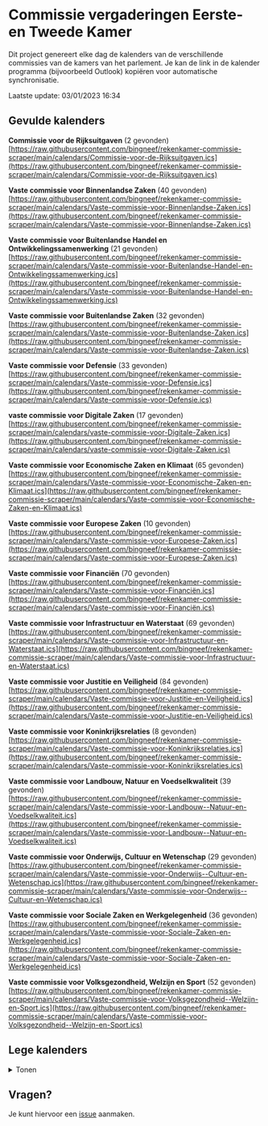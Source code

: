 # Commissie vergaderingen Eerste- en Tweede Kamer
Dit project genereert elke dag de kalenders van de verschillende commissies van de kamers van het parlement. Je kan de link in de kalender programma (bijvoorbeeld Outlook) kopiëren voor automatische synchronisatie.

Laatste update: 03/01/2023 16:34

## Gevulde kalenders
**Commissie voor de Rijksuitgaven** (2 gevonden)\
[https://raw.githubusercontent.com/bingneef/rekenkamer-commissie-scraper/main/calendars/Commissie-voor-de-Rijksuitgaven.ics](https://raw.githubusercontent.com/bingneef/rekenkamer-commissie-scraper/main/calendars/Commissie-voor-de-Rijksuitgaven.ics)

**Vaste commissie voor Binnenlandse Zaken** (40 gevonden)\
[https://raw.githubusercontent.com/bingneef/rekenkamer-commissie-scraper/main/calendars/Vaste-commissie-voor-Binnenlandse-Zaken.ics](https://raw.githubusercontent.com/bingneef/rekenkamer-commissie-scraper/main/calendars/Vaste-commissie-voor-Binnenlandse-Zaken.ics)

**Vaste commissie voor Buitenlandse Handel en Ontwikkelingssamenwerking** (21 gevonden)\
[https://raw.githubusercontent.com/bingneef/rekenkamer-commissie-scraper/main/calendars/Vaste-commissie-voor-Buitenlandse-Handel-en-Ontwikkelingssamenwerking.ics](https://raw.githubusercontent.com/bingneef/rekenkamer-commissie-scraper/main/calendars/Vaste-commissie-voor-Buitenlandse-Handel-en-Ontwikkelingssamenwerking.ics)

**Vaste commissie voor Buitenlandse Zaken** (32 gevonden)\
[https://raw.githubusercontent.com/bingneef/rekenkamer-commissie-scraper/main/calendars/Vaste-commissie-voor-Buitenlandse-Zaken.ics](https://raw.githubusercontent.com/bingneef/rekenkamer-commissie-scraper/main/calendars/Vaste-commissie-voor-Buitenlandse-Zaken.ics)

**Vaste commissie voor Defensie** (33 gevonden)\
[https://raw.githubusercontent.com/bingneef/rekenkamer-commissie-scraper/main/calendars/Vaste-commissie-voor-Defensie.ics](https://raw.githubusercontent.com/bingneef/rekenkamer-commissie-scraper/main/calendars/Vaste-commissie-voor-Defensie.ics)

**vaste commissie voor Digitale Zaken** (17 gevonden)\
[https://raw.githubusercontent.com/bingneef/rekenkamer-commissie-scraper/main/calendars/vaste-commissie-voor-Digitale-Zaken.ics](https://raw.githubusercontent.com/bingneef/rekenkamer-commissie-scraper/main/calendars/vaste-commissie-voor-Digitale-Zaken.ics)

**Vaste commissie voor Economische Zaken en Klimaat** (65 gevonden)\
[https://raw.githubusercontent.com/bingneef/rekenkamer-commissie-scraper/main/calendars/Vaste-commissie-voor-Economische-Zaken-en-Klimaat.ics](https://raw.githubusercontent.com/bingneef/rekenkamer-commissie-scraper/main/calendars/Vaste-commissie-voor-Economische-Zaken-en-Klimaat.ics)

**Vaste commissie voor Europese Zaken** (10 gevonden)\
[https://raw.githubusercontent.com/bingneef/rekenkamer-commissie-scraper/main/calendars/Vaste-commissie-voor-Europese-Zaken.ics](https://raw.githubusercontent.com/bingneef/rekenkamer-commissie-scraper/main/calendars/Vaste-commissie-voor-Europese-Zaken.ics)

**Vaste commissie voor Financiën** (70 gevonden)\
[https://raw.githubusercontent.com/bingneef/rekenkamer-commissie-scraper/main/calendars/Vaste-commissie-voor-Financiën.ics](https://raw.githubusercontent.com/bingneef/rekenkamer-commissie-scraper/main/calendars/Vaste-commissie-voor-Financiën.ics)

**Vaste commissie voor Infrastructuur en Waterstaat** (69 gevonden)\
[https://raw.githubusercontent.com/bingneef/rekenkamer-commissie-scraper/main/calendars/Vaste-commissie-voor-Infrastructuur-en-Waterstaat.ics](https://raw.githubusercontent.com/bingneef/rekenkamer-commissie-scraper/main/calendars/Vaste-commissie-voor-Infrastructuur-en-Waterstaat.ics)

**Vaste commissie voor Justitie en Veiligheid** (84 gevonden)\
[https://raw.githubusercontent.com/bingneef/rekenkamer-commissie-scraper/main/calendars/Vaste-commissie-voor-Justitie-en-Veiligheid.ics](https://raw.githubusercontent.com/bingneef/rekenkamer-commissie-scraper/main/calendars/Vaste-commissie-voor-Justitie-en-Veiligheid.ics)

**Vaste commissie voor Koninkrijksrelaties** (8 gevonden)\
[https://raw.githubusercontent.com/bingneef/rekenkamer-commissie-scraper/main/calendars/Vaste-commissie-voor-Koninkrijksrelaties.ics](https://raw.githubusercontent.com/bingneef/rekenkamer-commissie-scraper/main/calendars/Vaste-commissie-voor-Koninkrijksrelaties.ics)

**Vaste commissie voor Landbouw, Natuur en Voedselkwaliteit** (39 gevonden)\
[https://raw.githubusercontent.com/bingneef/rekenkamer-commissie-scraper/main/calendars/Vaste-commissie-voor-Landbouw--Natuur-en-Voedselkwaliteit.ics](https://raw.githubusercontent.com/bingneef/rekenkamer-commissie-scraper/main/calendars/Vaste-commissie-voor-Landbouw--Natuur-en-Voedselkwaliteit.ics)

**Vaste commissie voor Onderwijs, Cultuur en Wetenschap** (29 gevonden)\
[https://raw.githubusercontent.com/bingneef/rekenkamer-commissie-scraper/main/calendars/Vaste-commissie-voor-Onderwijs--Cultuur-en-Wetenschap.ics](https://raw.githubusercontent.com/bingneef/rekenkamer-commissie-scraper/main/calendars/Vaste-commissie-voor-Onderwijs--Cultuur-en-Wetenschap.ics)

**Vaste commissie voor Sociale Zaken en Werkgelegenheid** (36 gevonden)\
[https://raw.githubusercontent.com/bingneef/rekenkamer-commissie-scraper/main/calendars/Vaste-commissie-voor-Sociale-Zaken-en-Werkgelegenheid.ics](https://raw.githubusercontent.com/bingneef/rekenkamer-commissie-scraper/main/calendars/Vaste-commissie-voor-Sociale-Zaken-en-Werkgelegenheid.ics)

**Vaste commissie voor Volksgezondheid, Welzijn en Sport** (52 gevonden)\
[https://raw.githubusercontent.com/bingneef/rekenkamer-commissie-scraper/main/calendars/Vaste-commissie-voor-Volksgezondheid--Welzijn-en-Sport.ics](https://raw.githubusercontent.com/bingneef/rekenkamer-commissie-scraper/main/calendars/Vaste-commissie-voor-Volksgezondheid--Welzijn-en-Sport.ics)

## Lege kalenders
<details>
  <summary>Tonen</summary>
  
**Algemene commissie voor Buitenlandse Handel en Ontwikkelingssamenwerking** (0 gevonden)\
[https://raw.githubusercontent.com/bingneef/rekenkamer-commissie-scraper/main/calendars/Algemene-commissie-voor-Buitenlandse-Handel-en-Ontwikkelingssamenwerking.ics](https://raw.githubusercontent.com/bingneef/rekenkamer-commissie-scraper/main/calendars/Algemene-commissie-voor-Buitenlandse-Handel-en-Ontwikkelingssamenwerking.ics)

**Algemene commissie voor Immigratie, Integratie en Asiel** (0 gevonden)\
[https://raw.githubusercontent.com/bingneef/rekenkamer-commissie-scraper/main/calendars/Algemene-commissie-voor-Immigratie--Integratie-en-Asiel.ics](https://raw.githubusercontent.com/bingneef/rekenkamer-commissie-scraper/main/calendars/Algemene-commissie-voor-Immigratie--Integratie-en-Asiel.ics)

**Algemene commissie voor Integratiebeleid** (0 gevonden)\
[https://raw.githubusercontent.com/bingneef/rekenkamer-commissie-scraper/main/calendars/Algemene-commissie-voor-Integratiebeleid.ics](https://raw.githubusercontent.com/bingneef/rekenkamer-commissie-scraper/main/calendars/Algemene-commissie-voor-Integratiebeleid.ics)

**Algemene commissie voor Jeugd en Gezin** (0 gevonden)\
[https://raw.githubusercontent.com/bingneef/rekenkamer-commissie-scraper/main/calendars/Algemene-commissie-voor-Jeugd-en-Gezin.ics](https://raw.githubusercontent.com/bingneef/rekenkamer-commissie-scraper/main/calendars/Algemene-commissie-voor-Jeugd-en-Gezin.ics)

**Algemene commissie voor Jeugdzorg** (0 gevonden)\
[https://raw.githubusercontent.com/bingneef/rekenkamer-commissie-scraper/main/calendars/Algemene-commissie-voor-Jeugdzorg.ics](https://raw.githubusercontent.com/bingneef/rekenkamer-commissie-scraper/main/calendars/Algemene-commissie-voor-Jeugdzorg.ics)

**Algemene commissie voor Wonen en Rijksdienst** (0 gevonden)\
[https://raw.githubusercontent.com/bingneef/rekenkamer-commissie-scraper/main/calendars/Algemene-commissie-voor-Wonen-en-Rijksdienst.ics](https://raw.githubusercontent.com/bingneef/rekenkamer-commissie-scraper/main/calendars/Algemene-commissie-voor-Wonen-en-Rijksdienst.ics)

**Algemene commissie voor Wonen, Wijken en Integratie** (0 gevonden)\
[https://raw.githubusercontent.com/bingneef/rekenkamer-commissie-scraper/main/calendars/Algemene-commissie-voor-Wonen--Wijken-en-Integratie.ics](https://raw.githubusercontent.com/bingneef/rekenkamer-commissie-scraper/main/calendars/Algemene-commissie-voor-Wonen--Wijken-en-Integratie.ics)

**Begeleidingscommissie Staatscommissie parlementair stelsel** (0 gevonden)\
[https://raw.githubusercontent.com/bingneef/rekenkamer-commissie-scraper/main/calendars/Begeleidingscommissie-Staatscommissie-parlementair-stelsel.ics](https://raw.githubusercontent.com/bingneef/rekenkamer-commissie-scraper/main/calendars/Begeleidingscommissie-Staatscommissie-parlementair-stelsel.ics)

**Benelux Interparlementaire Assemblee** (0 gevonden)\
[https://raw.githubusercontent.com/bingneef/rekenkamer-commissie-scraper/main/calendars/Benelux-Interparlementaire-Assemblee.ics](https://raw.githubusercontent.com/bingneef/rekenkamer-commissie-scraper/main/calendars/Benelux-Interparlementaire-Assemblee.ics)

**Bijzondere commissie van overleg van de Staten-Generaal** (0 gevonden)\
[https://raw.githubusercontent.com/bingneef/rekenkamer-commissie-scraper/main/calendars/Bijzondere-commissie-van-overleg-van-de-Staten-Generaal.ics](https://raw.githubusercontent.com/bingneef/rekenkamer-commissie-scraper/main/calendars/Bijzondere-commissie-van-overleg-van-de-Staten-Generaal.ics)

**Bouwbegeleidingscommissie** (0 gevonden)\
[https://raw.githubusercontent.com/bingneef/rekenkamer-commissie-scraper/main/calendars/Bouwbegeleidingscommissie.ics](https://raw.githubusercontent.com/bingneef/rekenkamer-commissie-scraper/main/calendars/Bouwbegeleidingscommissie.ics)

**Commissie van onderzoek** (0 gevonden)\
[https://raw.githubusercontent.com/bingneef/rekenkamer-commissie-scraper/main/calendars/Commissie-van-onderzoek.ics](https://raw.githubusercontent.com/bingneef/rekenkamer-commissie-scraper/main/calendars/Commissie-van-onderzoek.ics)

**Commissie Vernieuwing Wet op de Parlementaire Enquête** (0 gevonden)\
[https://raw.githubusercontent.com/bingneef/rekenkamer-commissie-scraper/main/calendars/Commissie-Vernieuwing-Wet-op-de-Parlementaire-Enquête.ics](https://raw.githubusercontent.com/bingneef/rekenkamer-commissie-scraper/main/calendars/Commissie-Vernieuwing-Wet-op-de-Parlementaire-Enquête.ics)

**Commissie voor de emolumenten van de leden van de Tweede Kamer der Staten-Generaal** (0 gevonden)\
[https://raw.githubusercontent.com/bingneef/rekenkamer-commissie-scraper/main/calendars/Commissie-voor-de-emolumenten-van-de-leden-van-de-Tweede-Kamer-der-Staten-Generaal.ics](https://raw.githubusercontent.com/bingneef/rekenkamer-commissie-scraper/main/calendars/Commissie-voor-de-emolumenten-van-de-leden-van-de-Tweede-Kamer-der-Staten-Generaal.ics)

**Commissie voor de Inlichtingen- en Veiligheidsdiensten** (0 gevonden)\
[https://raw.githubusercontent.com/bingneef/rekenkamer-commissie-scraper/main/calendars/Commissie-voor-de-Inlichtingen--en-Veiligheidsdiensten.ics](https://raw.githubusercontent.com/bingneef/rekenkamer-commissie-scraper/main/calendars/Commissie-voor-de-Inlichtingen--en-Veiligheidsdiensten.ics)

**Commissie voor de Verzoekschriften en de Burgerinitiatieven** (0 gevonden)\
[https://raw.githubusercontent.com/bingneef/rekenkamer-commissie-scraper/main/calendars/Commissie-voor-de-Verzoekschriften-en-de-Burgerinitiatieven.ics](https://raw.githubusercontent.com/bingneef/rekenkamer-commissie-scraper/main/calendars/Commissie-voor-de-Verzoekschriften-en-de-Burgerinitiatieven.ics)

**Commissie voor de Werkwijze** (0 gevonden)\
[https://raw.githubusercontent.com/bingneef/rekenkamer-commissie-scraper/main/calendars/Commissie-voor-de-Werkwijze.ics](https://raw.githubusercontent.com/bingneef/rekenkamer-commissie-scraper/main/calendars/Commissie-voor-de-Werkwijze.ics)

**Commissie voor het Onderzoek van de Geloofsbrieven** (0 gevonden)\
[https://raw.githubusercontent.com/bingneef/rekenkamer-commissie-scraper/main/calendars/Commissie-voor-het-Onderzoek-van-de-Geloofsbrieven.ics](https://raw.githubusercontent.com/bingneef/rekenkamer-commissie-scraper/main/calendars/Commissie-voor-het-Onderzoek-van-de-Geloofsbrieven.ics)

**Contactgroep België** (0 gevonden)\
[https://raw.githubusercontent.com/bingneef/rekenkamer-commissie-scraper/main/calendars/Contactgroep-België.ics](https://raw.githubusercontent.com/bingneef/rekenkamer-commissie-scraper/main/calendars/Contactgroep-België.ics)

**Contactgroep Duitsland** (0 gevonden)\
[https://raw.githubusercontent.com/bingneef/rekenkamer-commissie-scraper/main/calendars/Contactgroep-Duitsland.ics](https://raw.githubusercontent.com/bingneef/rekenkamer-commissie-scraper/main/calendars/Contactgroep-Duitsland.ics)

**Contactgroep Frankrijk** (0 gevonden)\
[https://raw.githubusercontent.com/bingneef/rekenkamer-commissie-scraper/main/calendars/Contactgroep-Frankrijk.ics](https://raw.githubusercontent.com/bingneef/rekenkamer-commissie-scraper/main/calendars/Contactgroep-Frankrijk.ics)

**Contactgroep Groot Brittannië** (0 gevonden)\
[https://raw.githubusercontent.com/bingneef/rekenkamer-commissie-scraper/main/calendars/Contactgroep-Groot-Brittannië.ics](https://raw.githubusercontent.com/bingneef/rekenkamer-commissie-scraper/main/calendars/Contactgroep-Groot-Brittannië.ics)

**Contactgroep Verenigd Koninkrijk** (0 gevonden)\
[https://raw.githubusercontent.com/bingneef/rekenkamer-commissie-scraper/main/calendars/Contactgroep-Verenigd-Koninkrijk.ics](https://raw.githubusercontent.com/bingneef/rekenkamer-commissie-scraper/main/calendars/Contactgroep-Verenigd-Koninkrijk.ics)

**Contactgroep Verenigde Staten** (0 gevonden)\
[https://raw.githubusercontent.com/bingneef/rekenkamer-commissie-scraper/main/calendars/Contactgroep-Verenigde-Staten.ics](https://raw.githubusercontent.com/bingneef/rekenkamer-commissie-scraper/main/calendars/Contactgroep-Verenigde-Staten.ics)

**Enquêtecommissie Bouwnijverheid** (0 gevonden)\
[https://raw.githubusercontent.com/bingneef/rekenkamer-commissie-scraper/main/calendars/Enquêtecommissie-Bouwnijverheid.ics](https://raw.githubusercontent.com/bingneef/rekenkamer-commissie-scraper/main/calendars/Enquêtecommissie-Bouwnijverheid.ics)

**Enquêtecommissie Opsporingsmethoden** (0 gevonden)\
[https://raw.githubusercontent.com/bingneef/rekenkamer-commissie-scraper/main/calendars/Enquêtecommissie-Opsporingsmethoden.ics](https://raw.githubusercontent.com/bingneef/rekenkamer-commissie-scraper/main/calendars/Enquêtecommissie-Opsporingsmethoden.ics)

**Enquêtecommissie Srebrenica** (0 gevonden)\
[https://raw.githubusercontent.com/bingneef/rekenkamer-commissie-scraper/main/calendars/Enquêtecommissie-Srebrenica.ics](https://raw.githubusercontent.com/bingneef/rekenkamer-commissie-scraper/main/calendars/Enquêtecommissie-Srebrenica.ics)

**Enquêtecommissie Vliegramp Bijlmermeer** (0 gevonden)\
[https://raw.githubusercontent.com/bingneef/rekenkamer-commissie-scraper/main/calendars/Enquêtecommissie-Vliegramp-Bijlmermeer.ics](https://raw.githubusercontent.com/bingneef/rekenkamer-commissie-scraper/main/calendars/Enquêtecommissie-Vliegramp-Bijlmermeer.ics)

**Europese Veiligheids- en Defensie Assemblee (voorheen WEU)** (0 gevonden)\
[https://raw.githubusercontent.com/bingneef/rekenkamer-commissie-scraper/main/calendars/Europese-Veiligheids--en-Defensie-Assemblee-(voorheen-WEU).ics](https://raw.githubusercontent.com/bingneef/rekenkamer-commissie-scraper/main/calendars/Europese-Veiligheids--en-Defensie-Assemblee-(voorheen-WEU).ics)

**Gebruikers- en Adviesorgaan inzake Automatisering (GAA)** (0 gevonden)\
[https://raw.githubusercontent.com/bingneef/rekenkamer-commissie-scraper/main/calendars/Gebruikers--en-Adviesorgaan-inzake-Automatisering-(GAA).ics](https://raw.githubusercontent.com/bingneef/rekenkamer-commissie-scraper/main/calendars/Gebruikers--en-Adviesorgaan-inzake-Automatisering-(GAA).ics)

**Gemengde commissie van Afstemming en Advies voor de griffie Internationale Betrekkingen** (0 gevonden)\
[https://raw.githubusercontent.com/bingneef/rekenkamer-commissie-scraper/main/calendars/Gemengde-commissie-van-Afstemming-en-Advies-voor-de-griffie-Internationale-Betrekkingen.ics](https://raw.githubusercontent.com/bingneef/rekenkamer-commissie-scraper/main/calendars/Gemengde-commissie-van-Afstemming-en-Advies-voor-de-griffie-Internationale-Betrekkingen.ics)

**Gemengde commissie van beroep voor de Dienst Verslag en Redactie** (0 gevonden)\
[https://raw.githubusercontent.com/bingneef/rekenkamer-commissie-scraper/main/calendars/Gemengde-commissie-van-beroep-voor-de-Dienst-Verslag-en-Redactie.ics](https://raw.githubusercontent.com/bingneef/rekenkamer-commissie-scraper/main/calendars/Gemengde-commissie-van-beroep-voor-de-Dienst-Verslag-en-Redactie.ics)

**Gemengde commissie voor de Stenografische dienst der Staten-Generaal** (0 gevonden)\
[https://raw.githubusercontent.com/bingneef/rekenkamer-commissie-scraper/main/calendars/Gemengde-commissie-voor-de-Stenografische-dienst-der-Staten-Generaal.ics](https://raw.githubusercontent.com/bingneef/rekenkamer-commissie-scraper/main/calendars/Gemengde-commissie-voor-de-Stenografische-dienst-der-Staten-Generaal.ics)

**Gezamenlijke toezichtsgroep Europol** (0 gevonden)\
[https://raw.githubusercontent.com/bingneef/rekenkamer-commissie-scraper/main/calendars/Gezamenlijke-toezichtsgroep-Europol.ics](https://raw.githubusercontent.com/bingneef/rekenkamer-commissie-scraper/main/calendars/Gezamenlijke-toezichtsgroep-Europol.ics)

**Interparlementaire Commissie van de Nederlandse Taalunie** (0 gevonden)\
[https://raw.githubusercontent.com/bingneef/rekenkamer-commissie-scraper/main/calendars/Interparlementaire-Commissie-van-de-Nederlandse-Taalunie.ics](https://raw.githubusercontent.com/bingneef/rekenkamer-commissie-scraper/main/calendars/Interparlementaire-Commissie-van-de-Nederlandse-Taalunie.ics)

**Interparlementaire Unie (IPU)** (0 gevonden)\
[https://raw.githubusercontent.com/bingneef/rekenkamer-commissie-scraper/main/calendars/Interparlementaire-Unie-(IPU).ics](https://raw.githubusercontent.com/bingneef/rekenkamer-commissie-scraper/main/calendars/Interparlementaire-Unie-(IPU).ics)

**IPC Artikel 13** (0 gevonden)\
[https://raw.githubusercontent.com/bingneef/rekenkamer-commissie-scraper/main/calendars/IPC-Artikel-13.ics](https://raw.githubusercontent.com/bingneef/rekenkamer-commissie-scraper/main/calendars/IPC-Artikel-13.ics)

**IPC Cosac** (0 gevonden)\
[https://raw.githubusercontent.com/bingneef/rekenkamer-commissie-scraper/main/calendars/IPC-Cosac.ics](https://raw.githubusercontent.com/bingneef/rekenkamer-commissie-scraper/main/calendars/IPC-Cosac.ics)

**IPC Energie** (0 gevonden)\
[https://raw.githubusercontent.com/bingneef/rekenkamer-commissie-scraper/main/calendars/IPC-Energie.ics](https://raw.githubusercontent.com/bingneef/rekenkamer-commissie-scraper/main/calendars/IPC-Energie.ics)

**IPC GBVB/GVDB** (0 gevonden)\
[https://raw.githubusercontent.com/bingneef/rekenkamer-commissie-scraper/main/calendars/IPC-GBVB-GVDB.ics](https://raw.githubusercontent.com/bingneef/rekenkamer-commissie-scraper/main/calendars/IPC-GBVB-GVDB.ics)

**IPC Mensenhandel** (0 gevonden)\
[https://raw.githubusercontent.com/bingneef/rekenkamer-commissie-scraper/main/calendars/IPC-Mensenhandel.ics](https://raw.githubusercontent.com/bingneef/rekenkamer-commissie-scraper/main/calendars/IPC-Mensenhandel.ics)

**Kunstcommissie** (0 gevonden)\
[https://raw.githubusercontent.com/bingneef/rekenkamer-commissie-scraper/main/calendars/Kunstcommissie.ics](https://raw.githubusercontent.com/bingneef/rekenkamer-commissie-scraper/main/calendars/Kunstcommissie.ics)

**NAVO Parlementaire Assemblee** (0 gevonden)\
[https://raw.githubusercontent.com/bingneef/rekenkamer-commissie-scraper/main/calendars/NAVO-Parlementaire-Assemblee.ics](https://raw.githubusercontent.com/bingneef/rekenkamer-commissie-scraper/main/calendars/NAVO-Parlementaire-Assemblee.ics)

**OVSE Parlementaire Assemblee** (0 gevonden)\
[https://raw.githubusercontent.com/bingneef/rekenkamer-commissie-scraper/main/calendars/OVSE-Parlementaire-Assemblee.ics](https://raw.githubusercontent.com/bingneef/rekenkamer-commissie-scraper/main/calendars/OVSE-Parlementaire-Assemblee.ics)

**Parlementaire Assemblee van de Raad van Europa** (0 gevonden)\
[https://raw.githubusercontent.com/bingneef/rekenkamer-commissie-scraper/main/calendars/Parlementaire-Assemblee-van-de-Raad-van-Europa.ics](https://raw.githubusercontent.com/bingneef/rekenkamer-commissie-scraper/main/calendars/Parlementaire-Assemblee-van-de-Raad-van-Europa.ics)

**Parlementaire Assemblee van de Unie voor de Mediterrane Regio** (0 gevonden)\
[https://raw.githubusercontent.com/bingneef/rekenkamer-commissie-scraper/main/calendars/Parlementaire-Assemblee-van-de-Unie-voor-de-Mediterrane-Regio.ics](https://raw.githubusercontent.com/bingneef/rekenkamer-commissie-scraper/main/calendars/Parlementaire-Assemblee-van-de-Unie-voor-de-Mediterrane-Regio.ics)

**Parlementaire enquêtecommissie aardgaswinning Groningen** (0 gevonden)\
[https://raw.githubusercontent.com/bingneef/rekenkamer-commissie-scraper/main/calendars/Parlementaire-enquêtecommissie-aardgaswinning-Groningen.ics](https://raw.githubusercontent.com/bingneef/rekenkamer-commissie-scraper/main/calendars/Parlementaire-enquêtecommissie-aardgaswinning-Groningen.ics)

**Parlementaire enquêtecommissie financieel stelsel** (0 gevonden)\
[https://raw.githubusercontent.com/bingneef/rekenkamer-commissie-scraper/main/calendars/Parlementaire-enquêtecommissie-financieel-stelsel.ics](https://raw.githubusercontent.com/bingneef/rekenkamer-commissie-scraper/main/calendars/Parlementaire-enquêtecommissie-financieel-stelsel.ics)

**Parlementaire Enquêtecommissie Fraudebeleid en Dienstverlening** (0 gevonden)\
[https://raw.githubusercontent.com/bingneef/rekenkamer-commissie-scraper/main/calendars/Parlementaire-Enquêtecommissie-Fraudebeleid-en-Dienstverlening.ics](https://raw.githubusercontent.com/bingneef/rekenkamer-commissie-scraper/main/calendars/Parlementaire-Enquêtecommissie-Fraudebeleid-en-Dienstverlening.ics)

**parlementaire enquetecommissie Fyra** (0 gevonden)\
[https://raw.githubusercontent.com/bingneef/rekenkamer-commissie-scraper/main/calendars/parlementaire-enquetecommissie-Fyra.ics](https://raw.githubusercontent.com/bingneef/rekenkamer-commissie-scraper/main/calendars/parlementaire-enquetecommissie-Fyra.ics)

**Parlementaire enquêtecommissie Woningcorporaties** (0 gevonden)\
[https://raw.githubusercontent.com/bingneef/rekenkamer-commissie-scraper/main/calendars/Parlementaire-enquêtecommissie-Woningcorporaties.ics](https://raw.githubusercontent.com/bingneef/rekenkamer-commissie-scraper/main/calendars/Parlementaire-enquêtecommissie-Woningcorporaties.ics)

**Parlementaire ondervragingscommissie Fiscale constructies** (0 gevonden)\
[https://raw.githubusercontent.com/bingneef/rekenkamer-commissie-scraper/main/calendars/Parlementaire-ondervragingscommissie-Fiscale-constructies.ics](https://raw.githubusercontent.com/bingneef/rekenkamer-commissie-scraper/main/calendars/Parlementaire-ondervragingscommissie-Fiscale-constructies.ics)

**Parlementaire ondervragingscommissie Kinderopvangtoeslag** (0 gevonden)\
[https://raw.githubusercontent.com/bingneef/rekenkamer-commissie-scraper/main/calendars/Parlementaire-ondervragingscommissie-Kinderopvangtoeslag.ics](https://raw.githubusercontent.com/bingneef/rekenkamer-commissie-scraper/main/calendars/Parlementaire-ondervragingscommissie-Kinderopvangtoeslag.ics)

**Parlementaire ondervragingscommissie ongewenste beïnvloeding uit onvrije landen** (0 gevonden)\
[https://raw.githubusercontent.com/bingneef/rekenkamer-commissie-scraper/main/calendars/Parlementaire-ondervragingscommissie-ongewenste-beïnvloeding-uit-onvrije-landen.ics](https://raw.githubusercontent.com/bingneef/rekenkamer-commissie-scraper/main/calendars/Parlementaire-ondervragingscommissie-ongewenste-beïnvloeding-uit-onvrije-landen.ics)

**Presidium** (0 gevonden)\
[https://raw.githubusercontent.com/bingneef/rekenkamer-commissie-scraper/main/calendars/Presidium.ics](https://raw.githubusercontent.com/bingneef/rekenkamer-commissie-scraper/main/calendars/Presidium.ics)

**Strategisch Overleg Informatievoorziening** (0 gevonden)\
[https://raw.githubusercontent.com/bingneef/rekenkamer-commissie-scraper/main/calendars/Strategisch-Overleg-Informatievoorziening.ics](https://raw.githubusercontent.com/bingneef/rekenkamer-commissie-scraper/main/calendars/Strategisch-Overleg-Informatievoorziening.ics)

**Stuurgroep Automatisering en Documentatie** (0 gevonden)\
[https://raw.githubusercontent.com/bingneef/rekenkamer-commissie-scraper/main/calendars/Stuurgroep-Automatisering-en-Documentatie.ics](https://raw.githubusercontent.com/bingneef/rekenkamer-commissie-scraper/main/calendars/Stuurgroep-Automatisering-en-Documentatie.ics)

**Themacommissie Dierhouderij** (0 gevonden)\
[https://raw.githubusercontent.com/bingneef/rekenkamer-commissie-scraper/main/calendars/Themacommissie-Dierhouderij.ics](https://raw.githubusercontent.com/bingneef/rekenkamer-commissie-scraper/main/calendars/Themacommissie-Dierhouderij.ics)

**Themacommissie Ouderenbeleid** (0 gevonden)\
[https://raw.githubusercontent.com/bingneef/rekenkamer-commissie-scraper/main/calendars/Themacommissie-Ouderenbeleid.ics](https://raw.githubusercontent.com/bingneef/rekenkamer-commissie-scraper/main/calendars/Themacommissie-Ouderenbeleid.ics)

**Themacommissie Technologiebeleid** (0 gevonden)\
[https://raw.githubusercontent.com/bingneef/rekenkamer-commissie-scraper/main/calendars/Themacommissie-Technologiebeleid.ics](https://raw.githubusercontent.com/bingneef/rekenkamer-commissie-scraper/main/calendars/Themacommissie-Technologiebeleid.ics)

**Tijdelijke commissie aanvullende onderwerpen NIOD-rapport** (0 gevonden)\
[https://raw.githubusercontent.com/bingneef/rekenkamer-commissie-scraper/main/calendars/Tijdelijke-commissie-aanvullende-onderwerpen-NIOD-rapport.ics](https://raw.githubusercontent.com/bingneef/rekenkamer-commissie-scraper/main/calendars/Tijdelijke-commissie-aanvullende-onderwerpen-NIOD-rapport.ics)

**Tijdelijke commissie Aardgaswinning Groningen** (0 gevonden)\
[https://raw.githubusercontent.com/bingneef/rekenkamer-commissie-scraper/main/calendars/Tijdelijke-commissie-Aardgaswinning-Groningen.ics](https://raw.githubusercontent.com/bingneef/rekenkamer-commissie-scraper/main/calendars/Tijdelijke-commissie-Aardgaswinning-Groningen.ics)

**Tijdelijke commissie benoeming Nationale ombudsman** (0 gevonden)\
[https://raw.githubusercontent.com/bingneef/rekenkamer-commissie-scraper/main/calendars/Tijdelijke-commissie-benoeming-Nationale-ombudsman.ics](https://raw.githubusercontent.com/bingneef/rekenkamer-commissie-scraper/main/calendars/Tijdelijke-commissie-benoeming-Nationale-ombudsman.ics)

**Tijdelijke commissie Besluitvorming uitzendingen** (0 gevonden)\
[https://raw.githubusercontent.com/bingneef/rekenkamer-commissie-scraper/main/calendars/Tijdelijke-commissie-Besluitvorming-uitzendingen.ics](https://raw.githubusercontent.com/bingneef/rekenkamer-commissie-scraper/main/calendars/Tijdelijke-commissie-Besluitvorming-uitzendingen.ics)

**Tijdelijke commissie Biotechnologie** (0 gevonden)\
[https://raw.githubusercontent.com/bingneef/rekenkamer-commissie-scraper/main/calendars/Tijdelijke-commissie-Biotechnologie.ics](https://raw.githubusercontent.com/bingneef/rekenkamer-commissie-scraper/main/calendars/Tijdelijke-commissie-Biotechnologie.ics)

**Tijdelijke commissie Breed welvaartsbegrip** (0 gevonden)\
[https://raw.githubusercontent.com/bingneef/rekenkamer-commissie-scraper/main/calendars/Tijdelijke-commissie-Breed-welvaartsbegrip.ics](https://raw.githubusercontent.com/bingneef/rekenkamer-commissie-scraper/main/calendars/Tijdelijke-commissie-Breed-welvaartsbegrip.ics)

**Tijdelijke commissie College van Toezicht Centrale Verzekeringen** (0 gevonden)\
[https://raw.githubusercontent.com/bingneef/rekenkamer-commissie-scraper/main/calendars/Tijdelijke-commissie-College-van-Toezicht-Centrale-Verzekeringen.ics](https://raw.githubusercontent.com/bingneef/rekenkamer-commissie-scraper/main/calendars/Tijdelijke-commissie-College-van-Toezicht-Centrale-Verzekeringen.ics)

**Tijdelijke commissie Corona** (0 gevonden)\
[https://raw.githubusercontent.com/bingneef/rekenkamer-commissie-scraper/main/calendars/Tijdelijke-commissie-Corona.ics](https://raw.githubusercontent.com/bingneef/rekenkamer-commissie-scraper/main/calendars/Tijdelijke-commissie-Corona.ics)

**Tijdelijke commissie Digitale toekomst** (0 gevonden)\
[https://raw.githubusercontent.com/bingneef/rekenkamer-commissie-scraper/main/calendars/Tijdelijke-commissie-Digitale-toekomst.ics](https://raw.githubusercontent.com/bingneef/rekenkamer-commissie-scraper/main/calendars/Tijdelijke-commissie-Digitale-toekomst.ics)

**Tijdelijke commissie evaluatie Wet Parlementaire Enquête** (0 gevonden)\
[https://raw.githubusercontent.com/bingneef/rekenkamer-commissie-scraper/main/calendars/Tijdelijke-commissie-evaluatie-Wet-Parlementaire-Enquête.ics](https://raw.githubusercontent.com/bingneef/rekenkamer-commissie-scraper/main/calendars/Tijdelijke-commissie-evaluatie-Wet-Parlementaire-Enquête.ics)

**Tijdelijke commissie Fraudebeleid en Dienstverlening** (0 gevonden)\
[https://raw.githubusercontent.com/bingneef/rekenkamer-commissie-scraper/main/calendars/Tijdelijke-commissie-Fraudebeleid-en-Dienstverlening.ics](https://raw.githubusercontent.com/bingneef/rekenkamer-commissie-scraper/main/calendars/Tijdelijke-commissie-Fraudebeleid-en-Dienstverlening.ics)

**Tijdelijke commissie Fyra** (0 gevonden)\
[https://raw.githubusercontent.com/bingneef/rekenkamer-commissie-scraper/main/calendars/Tijdelijke-commissie-Fyra.ics](https://raw.githubusercontent.com/bingneef/rekenkamer-commissie-scraper/main/calendars/Tijdelijke-commissie-Fyra.ics)

**Tijdelijke commissie Huizenprijzen** (0 gevonden)\
[https://raw.githubusercontent.com/bingneef/rekenkamer-commissie-scraper/main/calendars/Tijdelijke-commissie-Huizenprijzen.ics](https://raw.githubusercontent.com/bingneef/rekenkamer-commissie-scraper/main/calendars/Tijdelijke-commissie-Huizenprijzen.ics)

**Tijdelijke commissie ICT** (0 gevonden)\
[https://raw.githubusercontent.com/bingneef/rekenkamer-commissie-scraper/main/calendars/Tijdelijke-commissie-ICT.ics](https://raw.githubusercontent.com/bingneef/rekenkamer-commissie-scraper/main/calendars/Tijdelijke-commissie-ICT.ics)

**Tijdelijke commissie Klimaatverandering** (0 gevonden)\
[https://raw.githubusercontent.com/bingneef/rekenkamer-commissie-scraper/main/calendars/Tijdelijke-commissie-Klimaatverandering.ics](https://raw.githubusercontent.com/bingneef/rekenkamer-commissie-scraper/main/calendars/Tijdelijke-commissie-Klimaatverandering.ics)

**Tijdelijke Commissie Lessen uit recente arbeidsmigratie** (0 gevonden)\
[https://raw.githubusercontent.com/bingneef/rekenkamer-commissie-scraper/main/calendars/Tijdelijke-Commissie-Lessen-uit-recente-arbeidsmigratie.ics](https://raw.githubusercontent.com/bingneef/rekenkamer-commissie-scraper/main/calendars/Tijdelijke-Commissie-Lessen-uit-recente-arbeidsmigratie.ics)

**Tijdelijke commissie Onderzoek Bouwfraude** (0 gevonden)\
[https://raw.githubusercontent.com/bingneef/rekenkamer-commissie-scraper/main/calendars/Tijdelijke-commissie-Onderzoek-Bouwfraude.ics](https://raw.githubusercontent.com/bingneef/rekenkamer-commissie-scraper/main/calendars/Tijdelijke-commissie-Onderzoek-Bouwfraude.ics)

**Tijdelijke commissie onderzoek financieel stelsel** (0 gevonden)\
[https://raw.githubusercontent.com/bingneef/rekenkamer-commissie-scraper/main/calendars/Tijdelijke-commissie-onderzoek-financieel-stelsel.ics](https://raw.githubusercontent.com/bingneef/rekenkamer-commissie-scraper/main/calendars/Tijdelijke-commissie-onderzoek-financieel-stelsel.ics)

**Tijdelijke commissie Onderzoek integratiebeleid** (0 gevonden)\
[https://raw.githubusercontent.com/bingneef/rekenkamer-commissie-scraper/main/calendars/Tijdelijke-commissie-Onderzoek-integratiebeleid.ics](https://raw.githubusercontent.com/bingneef/rekenkamer-commissie-scraper/main/calendars/Tijdelijke-commissie-Onderzoek-integratiebeleid.ics)

**Tijdelijke commissie Onderzoek naar Infrastructuurprojecten** (0 gevonden)\
[https://raw.githubusercontent.com/bingneef/rekenkamer-commissie-scraper/main/calendars/Tijdelijke-commissie-Onderzoek-naar-Infrastructuurprojecten.ics](https://raw.githubusercontent.com/bingneef/rekenkamer-commissie-scraper/main/calendars/Tijdelijke-commissie-Onderzoek-naar-Infrastructuurprojecten.ics)

**Tijdelijke commissie Onderzoek Stichting Woningbeheer Limburg** (0 gevonden)\
[https://raw.githubusercontent.com/bingneef/rekenkamer-commissie-scraper/main/calendars/Tijdelijke-commissie-Onderzoek-Stichting-Woningbeheer-Limburg.ics](https://raw.githubusercontent.com/bingneef/rekenkamer-commissie-scraper/main/calendars/Tijdelijke-commissie-Onderzoek-Stichting-Woningbeheer-Limburg.ics)

**Tijdelijke Commissie Onderzoek TBS** (0 gevonden)\
[https://raw.githubusercontent.com/bingneef/rekenkamer-commissie-scraper/main/calendars/Tijdelijke-Commissie-Onderzoek-TBS.ics](https://raw.githubusercontent.com/bingneef/rekenkamer-commissie-scraper/main/calendars/Tijdelijke-Commissie-Onderzoek-TBS.ics)

**Tijdelijke commissie onderzoek Zorguitgaven** (0 gevonden)\
[https://raw.githubusercontent.com/bingneef/rekenkamer-commissie-scraper/main/calendars/Tijdelijke-commissie-onderzoek-Zorguitgaven.ics](https://raw.githubusercontent.com/bingneef/rekenkamer-commissie-scraper/main/calendars/Tijdelijke-commissie-onderzoek-Zorguitgaven.ics)

**Tijdelijke commissie Opsporingsmethoden** (0 gevonden)\
[https://raw.githubusercontent.com/bingneef/rekenkamer-commissie-scraper/main/calendars/Tijdelijke-commissie-Opsporingsmethoden.ics](https://raw.githubusercontent.com/bingneef/rekenkamer-commissie-scraper/main/calendars/Tijdelijke-commissie-Opsporingsmethoden.ics)

**Tijdelijke commissie Parlementair onderzoek Onderhoud en innovatie spoor** (0 gevonden)\
[https://raw.githubusercontent.com/bingneef/rekenkamer-commissie-scraper/main/calendars/Tijdelijke-commissie-Parlementair-onderzoek-Onderhoud-en-innovatie-spoor.ics](https://raw.githubusercontent.com/bingneef/rekenkamer-commissie-scraper/main/calendars/Tijdelijke-commissie-Parlementair-onderzoek-Onderhoud-en-innovatie-spoor.ics)

**Tijdelijke commissie Parlementair onderzoek Onderwijsvernieuwingen** (0 gevonden)\
[https://raw.githubusercontent.com/bingneef/rekenkamer-commissie-scraper/main/calendars/Tijdelijke-commissie-Parlementair-onderzoek-Onderwijsvernieuwingen.ics](https://raw.githubusercontent.com/bingneef/rekenkamer-commissie-scraper/main/calendars/Tijdelijke-commissie-Parlementair-onderzoek-Onderwijsvernieuwingen.ics)

**Tijdelijke commissie subsidiariteitstoets** (0 gevonden)\
[https://raw.githubusercontent.com/bingneef/rekenkamer-commissie-scraper/main/calendars/Tijdelijke-commissie-subsidiariteitstoets.ics](https://raw.githubusercontent.com/bingneef/rekenkamer-commissie-scraper/main/calendars/Tijdelijke-commissie-subsidiariteitstoets.ics)

**Tijdelijke commissie toezicht Verzekeringskamer** (0 gevonden)\
[https://raw.githubusercontent.com/bingneef/rekenkamer-commissie-scraper/main/calendars/Tijdelijke-commissie-toezicht-Verzekeringskamer.ics](https://raw.githubusercontent.com/bingneef/rekenkamer-commissie-scraper/main/calendars/Tijdelijke-commissie-toezicht-Verzekeringskamer.ics)

**Tijdelijke commissie Uitvoeringsorganisaties** (0 gevonden)\
[https://raw.githubusercontent.com/bingneef/rekenkamer-commissie-scraper/main/calendars/Tijdelijke-commissie-Uitvoeringsorganisaties.ics](https://raw.githubusercontent.com/bingneef/rekenkamer-commissie-scraper/main/calendars/Tijdelijke-commissie-Uitvoeringsorganisaties.ics)

**Tijdelijke commissie Woningcorporaties** (0 gevonden)\
[https://raw.githubusercontent.com/bingneef/rekenkamer-commissie-scraper/main/calendars/Tijdelijke-commissie-Woningcorporaties.ics](https://raw.githubusercontent.com/bingneef/rekenkamer-commissie-scraper/main/calendars/Tijdelijke-commissie-Woningcorporaties.ics)

**Tijdelijke gemengde commissie subsidiariteitstoets** (0 gevonden)\
[https://raw.githubusercontent.com/bingneef/rekenkamer-commissie-scraper/main/calendars/Tijdelijke-gemengde-commissie-subsidiariteitstoets.ics](https://raw.githubusercontent.com/bingneef/rekenkamer-commissie-scraper/main/calendars/Tijdelijke-gemengde-commissie-subsidiariteitstoets.ics)

**Vaste commissie voor Binnenlandse Zaken en Koninkrijksrelaties** (0 gevonden)\
[https://raw.githubusercontent.com/bingneef/rekenkamer-commissie-scraper/main/calendars/Vaste-commissie-voor-Binnenlandse-Zaken-en-Koninkrijksrelaties.ics](https://raw.githubusercontent.com/bingneef/rekenkamer-commissie-scraper/main/calendars/Vaste-commissie-voor-Binnenlandse-Zaken-en-Koninkrijksrelaties.ics)

**Vaste commissie voor Economische Zaken** (0 gevonden)\
[https://raw.githubusercontent.com/bingneef/rekenkamer-commissie-scraper/main/calendars/Vaste-commissie-voor-Economische-Zaken.ics](https://raw.githubusercontent.com/bingneef/rekenkamer-commissie-scraper/main/calendars/Vaste-commissie-voor-Economische-Zaken.ics)

**Vaste commissie voor Economische Zaken, Landbouw en Innovatie** (0 gevonden)\
[https://raw.githubusercontent.com/bingneef/rekenkamer-commissie-scraper/main/calendars/Vaste-commissie-voor-Economische-Zaken--Landbouw-en-Innovatie.ics](https://raw.githubusercontent.com/bingneef/rekenkamer-commissie-scraper/main/calendars/Vaste-commissie-voor-Economische-Zaken--Landbouw-en-Innovatie.ics)

**Vaste commissie voor Infrastructuur en Milieu** (0 gevonden)\
[https://raw.githubusercontent.com/bingneef/rekenkamer-commissie-scraper/main/calendars/Vaste-commissie-voor-Infrastructuur-en-Milieu.ics](https://raw.githubusercontent.com/bingneef/rekenkamer-commissie-scraper/main/calendars/Vaste-commissie-voor-Infrastructuur-en-Milieu.ics)

**Vaste commissie voor Justitie** (0 gevonden)\
[https://raw.githubusercontent.com/bingneef/rekenkamer-commissie-scraper/main/calendars/Vaste-commissie-voor-Justitie.ics](https://raw.githubusercontent.com/bingneef/rekenkamer-commissie-scraper/main/calendars/Vaste-commissie-voor-Justitie.ics)

**Vaste commissie voor Nederlands-Antilliaanse en Arubaanse Zaken** (0 gevonden)\
[https://raw.githubusercontent.com/bingneef/rekenkamer-commissie-scraper/main/calendars/Vaste-commissie-voor-Nederlands-Antilliaanse-en-Arubaanse-Zaken.ics](https://raw.githubusercontent.com/bingneef/rekenkamer-commissie-scraper/main/calendars/Vaste-commissie-voor-Nederlands-Antilliaanse-en-Arubaanse-Zaken.ics)

**vaste commissie voor Onderwijs en Wetenschappen** (0 gevonden)\
[https://raw.githubusercontent.com/bingneef/rekenkamer-commissie-scraper/main/calendars/vaste-commissie-voor-Onderwijs-en-Wetenschappen.ics](https://raw.githubusercontent.com/bingneef/rekenkamer-commissie-scraper/main/calendars/vaste-commissie-voor-Onderwijs-en-Wetenschappen.ics)

**Vaste commissie voor Veiligheid en Justitie** (0 gevonden)\
[https://raw.githubusercontent.com/bingneef/rekenkamer-commissie-scraper/main/calendars/Vaste-commissie-voor-Veiligheid-en-Justitie.ics](https://raw.githubusercontent.com/bingneef/rekenkamer-commissie-scraper/main/calendars/Vaste-commissie-voor-Veiligheid-en-Justitie.ics)

**Vaste commissie voor Verkeer en Waterstaat** (0 gevonden)\
[https://raw.githubusercontent.com/bingneef/rekenkamer-commissie-scraper/main/calendars/Vaste-commissie-voor-Verkeer-en-Waterstaat.ics](https://raw.githubusercontent.com/bingneef/rekenkamer-commissie-scraper/main/calendars/Vaste-commissie-voor-Verkeer-en-Waterstaat.ics)

**Vaste commissie voor Volkshuisvesting, Ruimtelijke Ordening en Milieubeheer** (0 gevonden)\
[https://raw.githubusercontent.com/bingneef/rekenkamer-commissie-scraper/main/calendars/Vaste-commissie-voor-Volkshuisvesting--Ruimtelijke-Ordening-en-Milieubeheer.ics](https://raw.githubusercontent.com/bingneef/rekenkamer-commissie-scraper/main/calendars/Vaste-commissie-voor-Volkshuisvesting--Ruimtelijke-Ordening-en-Milieubeheer.ics)

**Vaste commissie voor Welzijn, Volksgezondheid en Cultuur** (0 gevonden)\
[https://raw.githubusercontent.com/bingneef/rekenkamer-commissie-scraper/main/calendars/Vaste-commissie-voor-Welzijn--Volksgezondheid-en-Cultuur.ics](https://raw.githubusercontent.com/bingneef/rekenkamer-commissie-scraper/main/calendars/Vaste-commissie-voor-Welzijn--Volksgezondheid-en-Cultuur.ics)

**Werkgroep 5e Nota Ruimtelijke Ordening** (0 gevonden)\
[https://raw.githubusercontent.com/bingneef/rekenkamer-commissie-scraper/main/calendars/Werkgroep-5e-Nota-Ruimtelijke-Ordening.ics](https://raw.githubusercontent.com/bingneef/rekenkamer-commissie-scraper/main/calendars/Werkgroep-5e-Nota-Ruimtelijke-Ordening.ics)

**Werkgroep Financiële Verantwoordingen** (0 gevonden)\
[https://raw.githubusercontent.com/bingneef/rekenkamer-commissie-scraper/main/calendars/Werkgroep-Financiële-Verantwoordingen.ics](https://raw.githubusercontent.com/bingneef/rekenkamer-commissie-scraper/main/calendars/Werkgroep-Financiële-Verantwoordingen.ics)
</details>

## Vragen?
Je kunt hiervoor een [issue](https://github.com/bingneef/rekenkamer-commissie-scraper/issues) aanmaken.